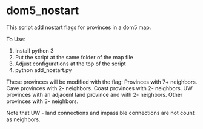 # dom5_nostart

This script add nostart flags for provinces in a dom5 map.

To Use:
1. Install python 3
2. Put the script at the same folder of the map file
3. Adjust configurations at the top of the script
4. python add_nostart.py

These provinces will be modified with the flag:
Provinces with 7+ neighbors.
Cave provinces with 2- neighbors.
Coast provinces with 2- neighbors.
UW provinces with an adjacent land province and with 2- neighbors.
Other provinces with 3- neighbors.

Note that UW - land connections and impassible connections are not count as neighbors.
